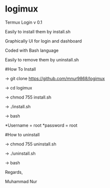 # logimux
Termux Login v 0.1 

Easily to install them by install.sh

Graphically UI for login and dashboard

Coded with Bash language

Easily to remove them by uninstall.sh


#How To Install

-> git clone https://github.com/mnur9868/logimux

-> cd logimux

-> chmod 755 install.sh

-> ./install.sh

-> bash

*Username = root
*password = root

#How to uninstall 

-> chmod 755 uninstall.sh

-> ./uninstall.sh

-> bash


Regards,

Muhammad Nur
